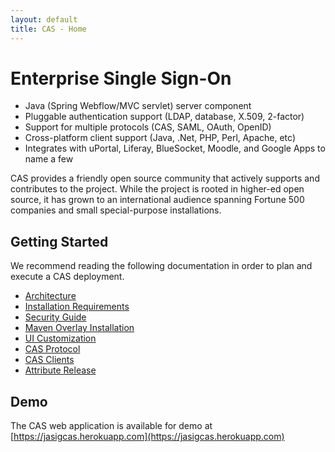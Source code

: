 ```yaml
---
layout: default
title: CAS - Home
---
```


# Enterprise Single Sign-On

* Java (Spring Webflow/MVC servlet) server component
* Pluggable authentication support (LDAP, database, X.509, 2-factor)
* Support for multiple protocols (CAS, SAML, OAuth, OpenID)
* Cross-platform client support (Java, .Net, PHP, Perl, Apache, etc)
* Integrates with uPortal, Liferay, BlueSocket, Moodle, and Google Apps to name a few

CAS provides a friendly open source community that actively supports and contributes to the project.
While the project is rooted in higher-ed open source, it has grown to an international audience spanning
Fortune 500 companies and small special-purpose installations.


## Getting Started
We recommend reading the following documentation in order to plan and execute a CAS deployment.

* [Architecture](planning/Architecture.html)
* [Installation Requirements](planning/Installation-Requirements.html)
* [Security Guide](planning/Security-Guide.html)
* [Maven Overlay Installation](installation/Maven-Overlay-Installation.html)
* [UI Customization](installation/User-Interface-Customization.html)
* [CAS Protocol](protocol/CAS-Protocol.html)
* [CAS Clients](integration/CAS-Clients.html)
* [Attribute Release](integration/Attribute-Release.html)


## Demo
The CAS web application is available for demo at [https://jasigcas.herokuapp.com](https://jasigcas.herokuapp.com)
